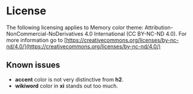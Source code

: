 # License

The following licensing applies to Memory color theme:
Attribution-NonCommercial-NoDerivatives 4.0 International
(CC BY-NC-ND 4.0). For more information go to
[https://creativecommons.org/licenses/by-nc-nd/4.0/](https://creativecommons.org/licenses/by-nc-nd/4.0/)

## Known issues

* **accent** color is not very distinctive from **h2**.
* **wikiword** color in **xi** stands out too much.
